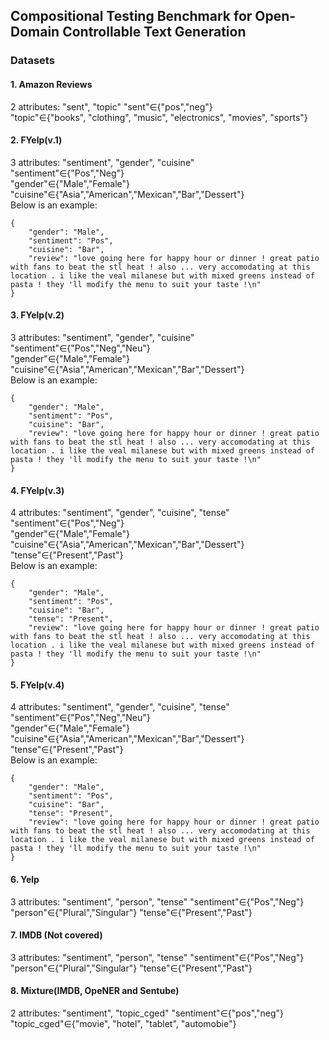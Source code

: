 ## Compositional Testing Benchmark for Open-Domain Controllable Text Generation
### Datasets
#### 1. Amazon Reviews
2 attributes: "sent", "topic" 
"sent"$\in${"pos","neg"}  
"topic"$\in${"books", "clothing", "music", "electronics", "movies", "sports"}

#### 2. FYelp(v.1)
3 attributes: "sentiment", "gender", "cuisine"  
"sentiment"$\in${"Pos","Neg"}  
"gender"$\in${"Male","Female"}  
"cuisine"$\in${"Asia","American","Mexican","Bar","Dessert"}  
Below is an example:
```
{
    "gender": "Male",
    "sentiment": "Pos",
    "cuisine": "Bar",
    "review": "love going here for happy hour or dinner ! great patio with fans to beat the stl heat ! also ... very accomodating at this location . i like the veal milanese but with mixed greens instead of pasta ! they 'll modify the menu to suit your taste !\n"
}
```
#### 3. FYelp(v.2)
3 attributes: "sentiment", "gender", "cuisine"  
"sentiment"$\in${"Pos","Neg","Neu"}  
"gender"$\in${"Male","Female"}  
"cuisine"$\in${"Asia","American","Mexican","Bar","Dessert"}  
Below is an example:
```
{
    "gender": "Male",
    "sentiment": "Pos",
    "cuisine": "Bar",
    "review": "love going here for happy hour or dinner ! great patio with fans to beat the stl heat ! also ... very accomodating at this location . i like the veal milanese but with mixed greens instead of pasta ! they 'll modify the menu to suit your taste !\n"
}
```
#### 4. FYelp(v.3)
4 attributes: "sentiment", "gender", "cuisine", "tense"  
"sentiment"$\in${"Pos","Neg"}  
"gender"$\in${"Male","Female"}  
"cuisine"$\in${"Asia","American","Mexican","Bar","Dessert"}  
"tense"$\in${"Present","Past"}  
Below is an example:
```
{
    "gender": "Male",
    "sentiment": "Pos",
    "cuisine": "Bar",
    "tense": "Present",
    "review": "love going here for happy hour or dinner ! great patio with fans to beat the stl heat ! also ... very accomodating at this location . i like the veal milanese but with mixed greens instead of pasta ! they 'll modify the menu to suit your taste !\n"
}
```
#### 5. FYelp(v.4)
4 attributes: "sentiment", "gender", "cuisine", "tense"  
"sentiment"$\in${"Pos","Neg","Neu"}  
"gender"$\in${"Male","Female"}  
"cuisine"$\in${"Asia","American","Mexican","Bar","Dessert"}  
"tense"$\in${"Present","Past"}  
Below is an example:
```
{
    "gender": "Male",
    "sentiment": "Pos",
    "cuisine": "Bar",
    "tense": "Present",
    "review": "love going here for happy hour or dinner ! great patio with fans to beat the stl heat ! also ... very accomodating at this location . i like the veal milanese but with mixed greens instead of pasta ! they 'll modify the menu to suit your taste !\n"
}
```
#### 6. Yelp
3 attributes: "sentiment", "person", "tense" 
"sentiment"$\in${"Pos","Neg"}  
"person"$\in${"Plural","Singular"}
"tense"$\in${"Present","Past"}

#### 7. IMDB (Not covered)
3 attributes: "sentiment", "person", "tense" 
"sentiment"$\in${"Pos","Neg"}  
"person"$\in${"Plural","Singular"}
"tense"$\in${"Present","Past"}

#### 8. Mixture(IMDB, OpeNER and Sentube)
2 attributes: "sentiment", "topic_cged" 
"sentiment"$\in${"pos","neg"}  
"topic_cged"$\in${"movie", "hotel", "tablet", "automobie"}